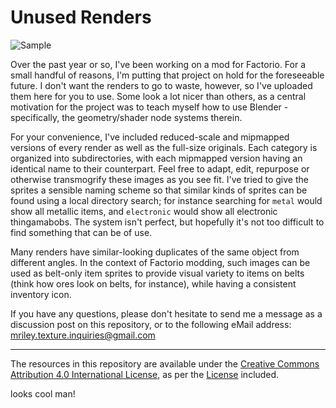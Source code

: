 # Unused Renders

![Sample](samples.png)

Over the past year or so, I've been working on a mod for Factorio. For a small handful of reasons, I'm putting that project on hold for the foreseeable future. I don't want the renders to go to waste, however, so I've uploaded them here for you to use. Some look a lot nicer than others, as a central motivation for the project was to teach myself how to use Blender - specifically, the geometry/shader node systems therein.

For your convenience, I've included reduced-scale and mipmapped versions of every render as well as the full-size originals. Each category is organized into subdirectories, with each mipmapped version having an identical name to their counterpart. Feel free to adapt, edit, repurpose or otherwise transmogrify these images as you see fit. I've tried to give the sprites a sensible naming scheme so that similar kinds of sprites can be found using a local directory search; for instance searching for `metal` would show all metallic items, and `electronic` would show all electronic thingamabobs. The system isn't perfect, but hopefully it's not too difficult to find something that can be of use.

Many renders have similar-looking duplicates of the same object from different angles. In the context of Factorio modding, such images can be used as belt-only item sprites to provide visual variety to items on belts (think how ores look on belts, for instance), while having a consistent inventory icon.

If you have any questions, please don't hesitate to send me a message as a discussion post on this repository, or to the following eMail address: mriley.texture.inquiries@gmail.com

---
The resources in this repository are available under the [Creative Commons Attribution 4.0 International License](https://creativecommons.org/licenses/by/4.0/), as per the [License](LICENSE) included.

looks cool man!
